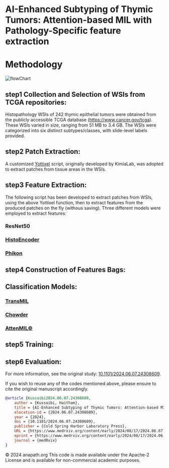 # AI-Enhanced Subtyping of Thymic Tumors: Attention-based MIL with Pathology-Specific feature extraction
# Methodology
![flowChart](https://github.com/user-attachments/assets/054f6e7d-ef1b-4b3a-984c-afde38f5b197)

## step1 Collection and Selection of WSIs from TCGA repositories:
Histopathology WSIs of 242 thymic epithelial tumors were obtained from the publicly accessible TCGA database (https://www.cancer.gov/tcga). These WSIs varied in size, ranging from 51 MB to 3.4 GB. The WSIs were categorized into six distinct subtypes/classes, with slide-level labels provided.
## step2 Patch Extraction:
A customized [Yottixel](https://github.com/KimiaLabMayo/yottixel) script, originally developed by KimiaLab, was adopted to extract patches from tissue areas in the WSIs.

## step3 Feature Extraction:
The following script has been developed to extract patches from WSIs, using the above Yottixel function, then to extract features from the produced patches on the fly (withous saving).
Three different models were employed to extract features:
### ResNet50
### [HistoEncoder](https://github.com/jopo666/HistoEncoder)
### [Phikon](https://github.com/owkin/HistoSSLscaling)
## step4 Construction of Features Bags:
## Classification Models:
### [TransMIL](https://github.com/szc19990412/TransMIL)
### [Chowder](http://arxiv.org/pdf/1802.02212)
### [AttenMIL©]()
## step5 Training:
## step6 Evaluation:

For more information, see the original study: [10.1101/2024.06.07.24308609](https://doi.org/10.1101/2024.06.07.24308609 ).

If you wish to reuse any of the codes mentioned above, please ensure to cite the original manuscript accordingly.

```bibtex
@article {Kussaibi2024.06.07.24308609,
	author = {Kussaibi, Haitham},
	title = {AI-Enhanced Subtyping of Thymic Tumors: Attention-based MIL with Pathology-Specific Feature Extraction},
	elocation-id = {2024.06.07.24308609},
	year = {2024},
	doi = {10.1101/2024.06.07.24308609},
	publisher = {Cold Spring Harbor Laboratory Press},
	URL = {https://www.medrxiv.org/content/early/2024/08/17/2024.06.07.24308609},
	eprint = {https://www.medrxiv.org/content/early/2024/08/17/2024.06.07.24308609.full.pdf},
	journal = {medRxiv}
}
```
© 2024 anapath.org This code is made available under the Apache-2 License and is available for non-commercial academic purposes.
